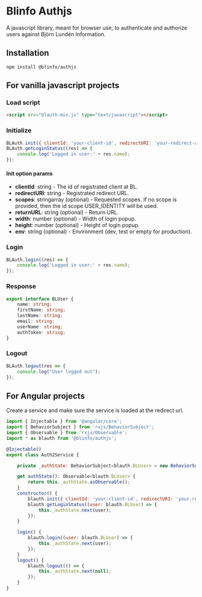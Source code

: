 # Blinfo Authjs 
A javascript library, meant for browser use, to authenticate and authorize users against Björn Lundén Information.

## Installation
```
npm install @blinfo/authjs
```

## For vanilla javascript projects
### Load script 
```html
<script src="blauth-min.js" type="text/javascript"></script>
```

### Initialize
```javascript
BLAuth.init({ clientId: 'your-client-id', redirectURI: 'your-redirect-url', scopes: ['requested-scope']});
BLAuth.getLoginStatus((res) => {
    console.log('Logged in user:' + res.name);
});
```

#### Init option params

* __clientId__: string - The id of registrated client at BL.
* __redirectURI__: string - Registrated redirect URL.
* __scopes__: stringarray (optional) - Requested scopes. If no scope is provided, then the id scope USER_IDENTITY will be used.
* __returnURL__: string (optional) - Return URL. 
* __width__: number (optional) - Width of login popup.
* __height__: number (optional) - Height of login popup.
* __env__: string (optional) - Environment (dev, test or empty for production).


### Login
```javascript
BLAuth.login((res) => {
    console.log('Logged in user:' + res.name);
});
```

### Response
```typescript
export interface BLUser {
    name: string;
    firstName: string;
    lastName: string;
    email: string;
    userName: string;
    authToken: string;
}
```

### Logout
```javascript
BLAuth.logout(res => {
    console.log("User logged out");
});
```

## For Angular projects
Create a service and make sure the service is loaded at the redirect url.

```javascript
import { Injectable } from '@angular/core';
import { BehaviorSubject } from 'rxjs/BehaviorSubject';
import { Observable } from 'rxjs/Observable';
import * as blauth from '@blinfo/authjs';

@Injectable()
export class Auth2Service {

    private _authState: BehaviorSubject<blauth.BLUser> = new BehaviorSubject(null);

    get authState(): Observable<blauth.BLUser> {
        return this._authState.asObservable();
    }
    constructor() {
        blauth.init({ clientId: 'your-client-id', redirectURI: 'your-redirect-url', scope: 'requested-scope' });
        blauth.getLoginStatus((user: blauth.BLUser) => {
            this._authState.next(user);
        });
    }

    login() {
        blauth.login((user: blauth.BLUser) => {
            this._authState.next(user);
        });
    }
    logout() {
        blauth.logout(() => {
            this._authState.next(null);
        });
    }
}
```


